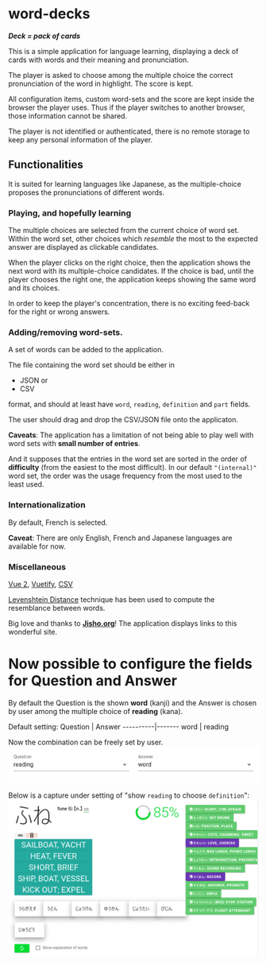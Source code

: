 # word-decks

**_Deck = pack of cards_**

This is a simple application for language learning, displaying
a deck of cards with words and their meaning and pronunciation.

The player is asked to choose among the multiple choice the correct
pronunciation of the word in highlight. The score is kept.

All configuration items, custom word-sets and the score are kept inside the browser the player uses. Thus if the player switches to another browser, those information cannot be shared.

The player is not identified or authenticated, there is no remote storage to keep any personal information of the player.

## Functionalities
It is suited for learning languages like Japanese, as the multiple-choice proposes the pronunciations of different words.

### Playing, and hopefully learning
The multiple choices are selected from the current choice of word set. Within the word set, other choices which _resemble_ the most to the expected answer are displayed as clickable candidates.

When the player clicks on the right choice, then the application shows the next word with its multiple-choice candidates. If the choice is bad, until the player chooses the right one, the application keeps showing the same word and its choices.

In order to keep the player's concentration, there is no exciting feed-back for the right or wrong answers.

### Adding/removing word-sets.
A set of words can be added to the application.

The file containing the word set should be either in
- JSON or
- CSV

format, and should at least have `word`, `reading`, `definition` and `part` fields.

The user should drag and drop the CSV/JSON file onto the applicaton.

**Caveats**:
The application has a limitation of not being able to play well with word sets with **small number of entries**.

And it supposes that the entries in the word set are sorted in the order of **difficulty** (from the easiest to the most difficult). In our default `"(internal)"` word set, the order was the usage frequency from the most used to the least used.

### Internationalization
By default, French is selected.

**Caveat**:
There are only English, French and Japanese languages are available for now.

### Miscellaneous
[Vue 2](https://github.com/vuejs/vue#readme), [Vuetify](https://vuetifyjs.com/), [CSV](https://csv.js.org/)

[Levenshtein Distance](https://www.tutorialspoint.com/levenshtein-distance-in-javascript) technique has been used to compute the resemblance between words.

Big love and thanks to **[Jisho.org](https://jisho.org/)**! The application displays links to this wonderful site.

# Now possible to configure the fields for Question and Answer

By default the Question is the shown **word** (kanji) and the Answer is chosen by user among the multiple choice of **reading** (kana).

Default setting:
 Question | Answer
----------|-------
 word | reading

Now the combination can be freely set by user.
![setting of question-answer fields](doc-res/qa-field-setting.png)

Below is a capture under setting of "show `reading` to choose `definition`":
![show reading to choose definition](./doc-res/show-reading-to-choose-definition.png)